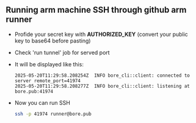 ## Running arm machine SSH through github arm runner
- Profide your secret key with **AUTHORIZED_KEY** (convert your public key to base64 before pasting)
- Check 'run tunnel' job for served port
- It will be displayed like this:

    ```console
    2025-05-20T11:29:58.208254Z  INFO bore_cli::client: connected to server remote_port=41974
    2025-05-20T11:29:58.208277Z  INFO bore_cli::client: listening at bore.pub:41974
    ```

- Now you can run SSH

    ```bash
    ssh -p 41974 runner@bore.pub
    ```

